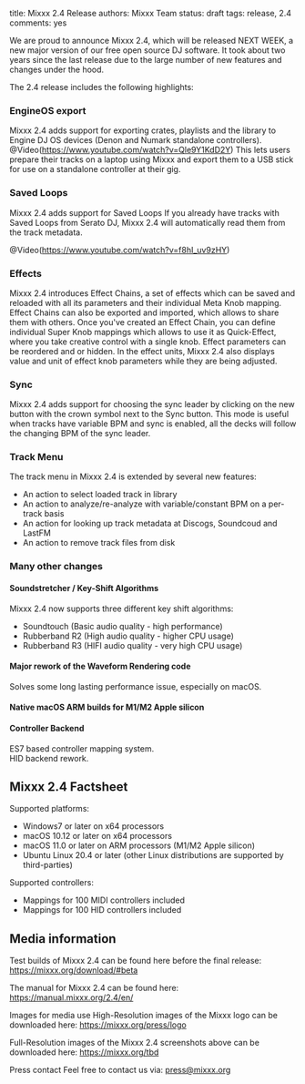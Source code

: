 title: Mixxx 2.4 Release
authors: Mixxx Team
status: draft
tags: release, 2.4
comments: yes


We are proud to announce Mixxx 2.4, which will be released NEXT WEEK, a new major version of our free open source DJ software. It took about two years since the last release due to the large number of new features and changes under the hood.

The 2.4 release includes the following highlights:

### EngineOS export
Mixxx 2.4 adds support for exporting crates, playlists and the library to Engine DJ OS devices (Denon and Numark standalone controllers).
@Video(https://www.youtube.com/watch?v=Qle9Y1KdD2Y)
This lets users prepare their tracks on a laptop using Mixxx and export them to a USB stick for use on a standalone controller at their gig.

### Saved Loops
Mixxx 2.4 adds support for Saved Loops
If you already have tracks with Saved Loops from Serato DJ, Mixxx 2.4 will automatically read them from the track metadata.

@Video(https://www.youtube.com/watch?v=f8hI_uv9zHY)

### Effects
Mixxx 2.4 introduces Effect Chains, a set of effects which can be saved and reloaded with all its parameters and their individual Meta Knob mapping. Effect Chains can also be exported and imported, which allows to share them with others.
Once you've created an Effect Chain, you can define individual Super Knob mappings which allows to use it as Quick-Effect, where you take creative control with a single knob. Effect parameters can be reordered and or hidden.
In the effect units, Mixxx 2.4 also displays value and unit of effect knob parameters while they are being adjusted.

### Sync
Mixxx 2.4 adds support for choosing the sync leader by clicking on the new button with the crown symbol next to the Sync button.
This mode is useful when tracks have variable BPM and sync is enabled, all the decks will follow the changing BPM of the sync leader.

### Track Menu
The track menu in Mixxx 2.4 is extended by several new features:

- An action to select loaded track in library
- An action to analyze/re-analyze with variable/constant BPM on a per-track basis
- An action for looking up track metadata at Discogs, Soundcoud and LastFM
- An action to remove track files from disk

### Many other changes

#### Soundstretcher / Key-Shift Algorithms
Mixxx 2.4 now supports three different key shift algorithms:

- Soundtouch (Basic audio quality - high performance)
- Rubberband R2 (High audio quality - higher CPU usage)
- Rubberband R3 (HIFI audio quality - very high CPU usage)

#### Major rework of the Waveform Rendering code
Solves some long lasting performance issue, especially on macOS.

#### Native macOS ARM builds for M1/M2 Apple silicon

#### Controller Backend
ES7 based controller mapping system.  
HID backend rework.

## Mixxx 2.4 Factsheet

Supported platforms:

- Windows7 or later on x64 processors
- macOS 10.12 or later on x64 processors
- macOS 11.0 or later on ARM processors (M1/M2 Apple silicon)
- Ubuntu Linux 20.4 or later (other Linux distributions are supported by third-parties)

Supported controllers:

- Mappings for 100 MIDI controllers included
- Mappings for 100 HID controllers included



## Media information
Test builds of Mixxx 2.4 can be found here before the final release:
https://mixxx.org/download/#beta

The manual for Mixxx 2.4 can be found here:
https://manual.mixxx.org/2.4/en/

Images for media use
High-Resolution images of the Mixxx logo can be downloaded here:
https://mixxx.org/press/logo

Full-Resolution images of the Mixxx 2.4 screenshots above can be downloaded here:
https://mixxx.org/tbd

Press contact
Feel free to contact us via:
press@mixxx.org
